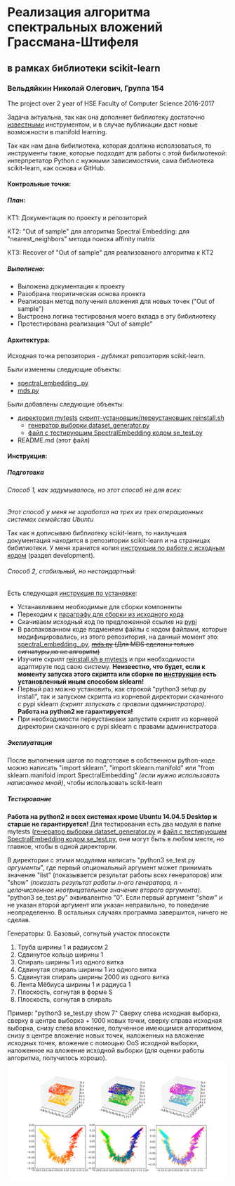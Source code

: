 # Реализация алгоритма спектральных вложений Грассмана-Штифеля
## в рамках библиотеки scikit-learn
### Вельдяйкин Николай Олегович, Группа 154
The project over 2 year of HSE Faculty of Computer Science 2016-2017

Задача актуальна, так как она дополняет библиотеку достаточно [извеcтными](http://citeseerx.ist.psu.edu/viewdoc/download?doi=10.1.1.420.5053&rep=rep1&type=pdf) инструментом, и в случае публикации даст новые возможности в manifold learning.

Так как нам дана бибилиотека, которая доллжна исползоваться, то инструменты такие, которые подходят для работы с этой бибилиотекой: интерпретатор Python с нужными зависимостями, сама библиотека scikit-learn, как основа и GitHub. 

#### Контрольные точки:

##### План:

КТ1: Документация по проекту и репозиторий

КТ2: "Out of sample" для алгоритма Spectral Embedding: для "nearest_neighbors" метода поиска affinity matrix

КТ3: Recover of "Out of sample" для реализованого алгоритма к КТ2 

##### Выполнено:
- Выложена документация к проекту
- Разобрана теоритическая основа проекта
- Реализован метод получения вложения для новых точек ("Out of sample")
- Выстроена логика тестирования моего вклада в эту бибилиотеку
- Протестирована реализация "Out of sample"

#### Архитектура:
Исходная точка репозитория - дубликат репозитория scikit-learn.

Были изменены следующие объекты:
- [spectral_embedding_.py](https://github.com/NickVeld/scikit-learn-proj/blob/master/sklearn/manifold/spectral_embedding_.py)
- [mds.py](https://github.com/NickVeld/scikit-learn-proj/blob/master/sklearn/manifold/mds.py)

Были добавлены следующие объекты:
- [директория mytests](https://github.com/NickVeld/scikit-learn-proj/blob/master/mytests)
 [скрипт-установщик/переустановщик reinstall.sh](https://github.com/NickVeld/scikit-learn-proj/blob/master/mytests/reinstall.sh)
    * [генератор выборки dataset_generator.py](https://github.com/NickVeld/scikit-learn-proj/blob/master/mytests/dataset_generator.py)
    * [файл с тестирующим SpectralEmbedding кодом se_test.py](https://github.com/NickVeld/scikit-learn-proj/blob/master/mytests/se_test.py)
- README.md (этот файл)

#### Инструкция:
##### Подготовка
###### Способ 1, как задумывалось, но этот способ не для всех:
*Этот способ у меня не заработал на трех из трех операционных системах семейства Ubuntu*

Так как я дописываю библиотеку scikit-learn, то наилучшая документация находится в репозитории scikit-learn и на страницах бибилиотеки. У меня хранится копия [инструкции по работе с исходным кодом](https://github.com/NickVeld/scikit-learn-proj/blob/master/README.rst) (раздел development).

###### Способ 2, стабильный, но нестандартный:
Есть следующая [инструкция по установке](http://scikit-learn.org/stable/developers/advanced_installation.html#linux):
- Устанавливаем необходимые для сборки компоненты 
- Переходим к [параграфу для сборки из исходного кода](http://scikit-learn.org/stable/developers/advanced_installation.html#from-source-package)
- Скачиваем исходный код по предложенной ссылке на [pypi](https://pypi.python.org/pypi/scikit-learn)
- В распакованном коде подменяем файлы с кодом файлами, которые модифицировались, из этого репозитория, на данный момент это: [spectral_embedding_.py](https://github.com/NickVeld/scikit-learn-proj/blob/master/sklearn/manifold/spectral_embedding_.py), ~~[mds.py](https://github.com/NickVeld/scikit-learn-proj/blob/master/sklearn/manifold/mds.py) (Для MDS сделаны только сигнатуры,но не алгоритм)~~
- Изучите скрипт [reinstall.sh в mytests](https://github.com/NickVeld/scikit-learn-proj/blob/master/mytests/reinstall.sh) и при необходимости адаптируте под свою систему. **Неизвестно, что будет, если к моменту запуска этого скрипта или сборке по [инструкции](http://scikit-learn.org/stable/developers/advanced_installation.html#from-source-package) есть установленный иным способом sklearn!**
- Первый раз можно установить, как строкой "python3 setup.py install", так и запуском скрипта из корневой директории скачанного с pypi sklearn *(скрипт запускать с правами администратора)*. **Работа на python2 не гарантируется!**
- При необходимости переустановки запустите скрипт из корневой директории скачанного с pypi sklearn с правами администратора

##### Эксплуатация
После выполнения шагов по подготовке в собственном python-коде можно написать "import sklearn", "import sklearn.manifold" или "from sklearn.manifold import SpectralEmbedding" *(если нужно использовать написанное мной)*, чтобы использовать scikit-learn

##### Тестирование
**Работа на python2 и всех системах кроме Ubuntu 14.04.5 Desktop и старше не гарантируется!**
Для тестирования есть два модуля в папке mytests ([генератор выборки dataset_generator.py](https://github.com/NickVeld/scikit-learn-proj/blob/master/mytests/dataset_generator.py) и [файл с тестирующим SpectralEmbedding кодом se_test.py](https://github.com/NickVeld/scikit-learn-proj/blob/master/mytests/se_test.py), они могут быть в любом месте, но главное, чтобы в одной директории.

В директории с этими модулями написать "python3 se_test.py *аргументы*", где первый опциональный аргумент может принимать значение "list" (показывается результат работы всех генераторов) или "show" *(показать результат работы n-ого генератора, n - целочисленное неотрицательное значение второго аргумента)*. "python3 se_test.py" эквивалентно "0". Если первый аргумент "show" и не указан второй аргумент или указан неправильно, то поведение неопределенно. В остальных случаях программа завершится, ничего не сделав.

Генераторы:
0. Базовый, согнутый участок плосоксти
1. Труба ширины 1 и радиусом 2
2. Сдвинутое кольцо ширины 1 
3. Спираль ширины 1 из одного витка
4. Сдвинутая спираль ширины 1 из одного витка
5. Сдвинутая спираль ширины 2000 из одного витка
6. Лента Мёбиуса ширины 1 и радиуса 1
7. Плоскость, согнутая в форме S
8. Плоскость, согнутая в спираль

Пример: "python3 se_test.py show 7"
Сверху слева исходная выборка, сверху в центре выборка + 1000 новых точки, сверху справа исходная выборка, снизу слева вложение, полученное имеющимся алгоритмом, снизу в центре вложение новых точек, наложенных на вложение исходных точек, вложение с помощью OoS исходной выборки, наложенное на вложение исходной выборки (для оценки работы алгоритма, получилось хорошо).
![S_curve](https://github.com/NickVeld/scikit-learn-proj/blob/master/mytests/images/S_1000_1000_1000.png)
